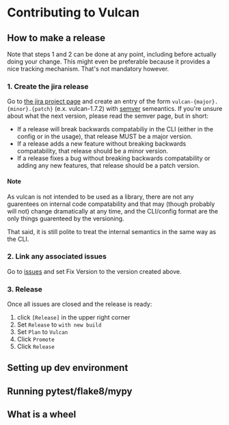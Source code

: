 # Contributing to Vulcan

## How to make a release

Note that steps 1 and 2 can be done at any point, including before actually doing your change. This might even
be preferable because it provides a nice tracking mechanism. That's not mandatory however.

### 1. Create the jira release
Go to [the jira project page](https://jira.ams.optiver.com/projects/VULCAN?selectedItem=com.atlassian.jira.jira-projects-plugin:release-page)
and create an entry of the form `vulcan-{major}.{minor}.{patch}` (e.x. vulcan-1.7.2) with
[semver](https://semver.org/) semeantics. If you're unsure about what the next version, please read the semver
page, but in short:

* If a release will break backwards compatabiliy in the CLI (either in the config or in the usage), that
  release MUST be a major version.
* If a release adds a new feature without breaking backwards compatability, that release should be a minor
  version.
* If a release fixes a bug without breaking backwards compatability or adding any new features, that release
  should be a patch version.

#### Note
As vulcan is not intended to be used as a library, there are not any guarentees on internal code compatability
and that may (though probably will not) change dramatically at any time, and the CLI/config format are the
only things guarenteed by the versioning. 

That said, it is still polite to treat the internal semantics in the same way as the CLI. 

### 2. Link any associated issues 
Go to [issues](https://jira.ams.optiver.com/projects/VULCAN/issues) and set Fix Version to the version created
above.


### 3. Release
Once all issues are closed and the release is ready:

1. click `[Release]` in the upper right corner
2. Set `Release` to `with new build`
3. Set `Plan` to `Vulcan`
4. Click `Promote`
5. Click `Release`

## Setting up dev environment
## Running pytest/flake8/mypy

## What is a wheel
